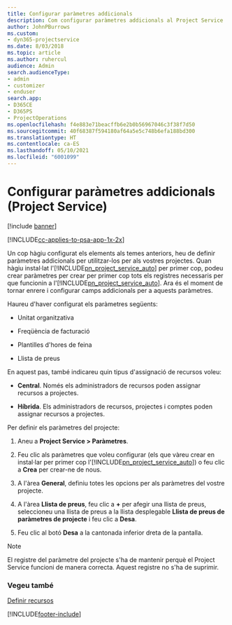 ```yaml
---
title: Configurar paràmetres addicionals
description: Com configurar paràmetres addicionals al Project Service
author: JohnPBurrows
ms.custom:
- dyn365-projectservice
ms.date: 8/03/2018
ms.topic: article
ms.author: ruhercul
audience: Admin
search.audienceType:
- admin
- customizer
- enduser
search.app:
- D365CE
- D365PS
- ProjectOperations
ms.openlocfilehash: f4e883e71beacffb6e2b0b56967046c3f38f7d50
ms.sourcegitcommit: 40f68387f594180af64a5e5c748b6efa188bd300
ms.translationtype: HT
ms.contentlocale: ca-ES
ms.lasthandoff: 05/10/2021
ms.locfileid: "6001099"
---
```

# <a name="configure-additional-parameter-settings-project-service"></a>Configurar paràmetres addicionals (Project Service)

[!include [banner](../includes/psa-now-project-operations.md)]

[!INCLUDE[cc-applies-to-psa-app-1x-2x](../includes/cc-applies-to-psa-app-1x-2x.md)]

Un cop hàgiu configurat els elements als temes anteriors, heu de definir paràmetres addicionals per utilitzar-los per als vostres projectes. Quan hàgiu instal·lat l'[!INCLUDE[pn_project_service_auto](../includes/pn-project-service-auto.md)] per primer cop, podeu crear paràmetres per crear per primer cop tots els registres necessaris per que funcionin a l'[!INCLUDE[pn_project_service_auto](../includes/pn-project-service-auto.md)]. Ara és el moment de tornar enrere i configurar camps addicionals per a aquests paràmetres.  
  
 Haureu d'haver configurat els paràmetres següents:  
  
-   Unitat organitzativa  
  
-   Freqüència de facturació  
  
-   Plantilles d'hores de feina  
  
-   Llista de preus  
 
En aquest pas, també indicareu quin tipus d'assignació de recursos voleu:  
  
- **Central**. Només els administradors de recursos poden assignar recursos a projectes.  
  
- **Híbrida**. Els administradors de recursos, projectes i comptes poden assignar recursos a projectes.  
  
 
Per definir els paràmetres del projecte:  
  
1. Aneu a **Project Service > Paràmetres**.  
  
2. Feu clic als paràmetres que voleu configurar (els que vàreu crear en instal·lar per primer cop l'[!INCLUDE[pn_project_service_auto](../includes/pn-project-service-auto.md)]) o feu clic a **Crea** per crear-ne de nous.  
  
3. A l'àrea **General**, definiu totes les opcions per als paràmetres del vostre projecte.  
  
4. A l'àrea **Llista de preus**, feu clic a **+** per afegir una llista de preus, seleccioneu una llista de preus a la llista desplegable **Llista de preus de paràmetres de projecte** i feu clic a **Desa**.  
  
5. Feu clic al botó **Desa** a la cantonada inferior dreta de la pantalla.  

> [!NOTE]
> El registre del paràmetre del projecte s'ha de mantenir perquè el Project Service funcioni de manera correcta. Aquest registre no s'ha de suprimir.

### <a name="see-also"></a>Vegeu també  
 [Definir recursos](../psa/set-up-resources.md)


[!INCLUDE[footer-include](../includes/footer-banner.md)]
